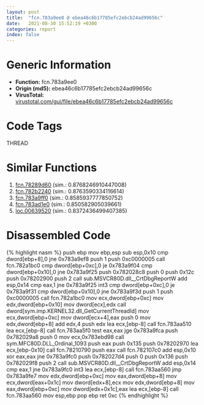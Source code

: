```yaml
---
layout: post
title:  "fcn.783a9ee0 @ ebea46c6b17785efc2ebcb24ad99656c"
date:   2021-08-30 15:52:19 +0300
categories: report
index: false
---
```


# Generic Information
- **Function:** fcn.783a9ee0
- **Origin (md5):** ebea46c6b17785efc2ebcb24ad99656c
- **VirusTotal:** [virustotal.com/gui/file/ebea46c6b17785efc2ebcb24ad99656c][virustotal_ref]

# Code Tags
<span class="tag" id="THREAD">THREAD</span>


# Similar Functions

1. [fcn.78289d60][similar_1_ref] (sim.: 0.8768246910447008)
2. [fcn.782b2240][similar_2_ref] (sim.: 0.8763590334116614)
3. [fcn.783a9ff0][similar_3_ref] (sim.: 0.8585937777850752)
4. [fcn.783ad1e0][similar_4_ref] (sim.: 0.850582905039661)
5. [loc.00639520][similar_5_ref] (sim.: 0.8372436499407385)


# Disassembled Code

{% highlight nasm %}
push ebp
mov ebp,esp
sub esp,0x10
cmp dword[ebp+8],0
jne 0x783a9ef8
push 1
push 0xc0000005
call fcn.782a1bc0
cmp dword[ebp+0xc],0
je 0x783a9f04
cmp dword[ebp+0x10],0
jne 0x783a9f25
push 0x782028c8
push 0
push 0x12c
push 0x78202900
push 2
call sub.MSVCR80D.dll__CrtDbgReportW
add esp,0x14
cmp eax,1
jne 0x783a9f25
int3
cmp dword[ebp+0xc],0
je 0x783a9f31
cmp dword[ebp+0x10],0
jne 0x783a9f3d
push 1
push 0xc0000005
call fcn.782a1bc0
mov ecx,dword[ebp+0xc]
mov edx,dword[ebp+0x10]
mov dword[ecx],edx
call dword[sym.imp.KERNEL32.dll_GetCurrentThreadId]
mov ecx,dword[ebp+0xc]
mov dword[ecx+4],eax
push 0
mov edx,dword[ebp+8]
add edx,4
push edx
lea ecx,[ebp-8]
call fcn.783aa510
lea ecx,[ebp-8]
call fcn.783aa5f0
test eax,eax
jge 0x783a9fca
push 0x782029a8
push 0
mov ecx,0x783ebd98
call sym.MFC80D.DLL_Ordinal_1093
push eax
push 0x135
push 0x78202970
lea ecx,[ebp-0x10]
call fcn.78210790
push eax
call fcn.782107c0
add esp,0x10
xor eax,eax
jne 0x783a9fc0
push 0x782027d4
push 0
push 0x136
push 0x782029f8
push 2
call sub.MSVCR80D.dll__CrtDbgReportW
add esp,0x14
cmp eax,1
jne 0x783a9fc0
int3
lea ecx,[ebp-8]
call fcn.783aa560
jmp 0x783a9fe7
mov edx,dword[ebp+0xc]
mov eax,dword[ebp+8]
mov ecx,dword[eax+0x1c]
mov dword[edx+8],ecx
mov edx,dword[ebp+8]
mov eax,dword[ebp+0xc]
mov dword[edx+0x1c],eax
lea ecx,[ebp-8]
call fcn.783aa560
mov esp,ebp
pop ebp
ret 0xc
{% endhighlight %}


[similar_1_ref]: /report/fcn.78289d60@ebea46c6b17785efc2ebcb24ad99656c
[similar_2_ref]: /report/fcn.782b2240@ebea46c6b17785efc2ebcb24ad99656c
[similar_3_ref]: /report/fcn.783a9ff0@ebea46c6b17785efc2ebcb24ad99656c
[similar_4_ref]: /report/fcn.783ad1e0@ebea46c6b17785efc2ebcb24ad99656c
[similar_5_ref]: /report/loc.00639520@d65363c7c6c188277432c9e4251c44e5
[virustotal_ref]: https://www.virustotal.com/gui/file/ebea46c6b17785efc2ebcb24ad99656c